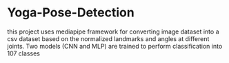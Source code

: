 # Yoga-Pose-Detection
this project uses mediapipe framework for converting image dataset into a csv dataset based on the normalized landmarks and angles at different joints. Two models (CNN and MLP) are trained to perform classification into 107 classes
